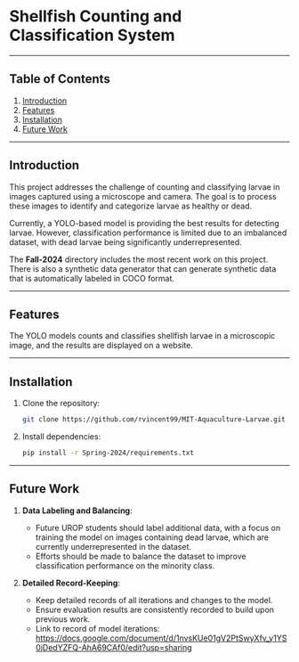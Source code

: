 # Shellfish Counting and Classification System

---

## Table of Contents
1. [Introduction](#introduction)
2. [Features](#features)
3. [Installation](#installation)
4. [Future Work](#future-work)

---

## Introduction
This project addresses the challenge of counting and classifying larvae in images captured using a microscope and camera. The goal is to process these images to identify and categorize larvae as healthy or dead.

Currently, a YOLO-based model is providing the best results for detecting larvae. However, classification performance is limited due to an imbalanced dataset, with dead larvae being significantly underrepresented.

The **Fall-2024** directory includes the most recent work on this project. There is also a synthetic data generator that can generate synthetic data that is automatically labeled in COCO format. 

---

## Features
The YOLO models counts and classifies shellfish larvae in a microscopic image, and the results are displayed on a website. 

---

## Installation
1. Clone the repository:
    ```bash
    git clone https://github.com/rvincent99/MIT-Aquaculture-Larvae.git
    ```

2. Install dependencies:
    ```bash
    pip install -r Spring-2024/requirements.txt
    ```

---

## Future Work
1. **Data Labeling and Balancing**:
    - Future UROP students should label additional data, with a focus on training the model on images containing dead larvae, which are currently underrepresented in the dataset.
    - Efforts should be made to balance the dataset to improve classification performance on the minority class.

2. **Detailed Record-Keeping**:
    - Keep detailed records of all iterations and changes to the model.
    - Ensure evaluation results are consistently recorded to build upon previous work.
    - Link to record of model iterations: https://docs.google.com/document/d/1nvsKUe01gV2PtSwyXfv_y1YS0jDedYZFQ-AhA69CAf0/edit?usp=sharing
